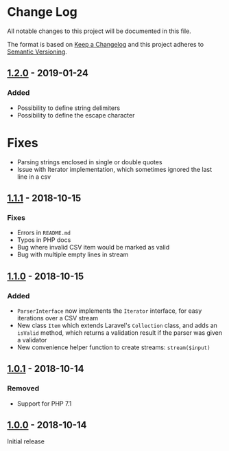 # Change Log
All notable changes to this project will be documented in this file.

The format is based on [Keep a Changelog](http://keepachangelog.com/) 
and this project adheres to [Semantic Versioning](http://semver.org/).

## [1.2.0] - 2019-01-24
### Added
- Possibility to define string delimiters
- Possibility to define the escape character

# Fixes
- Parsing strings enclosed in single or double quotes
- Issue with Iterator implementation, which sometimes ignored the last line in a csv

## [1.1.1] - 2018-10-15
### Fixes
- Errors in ```README.md```
- Typos in PHP docs
- Bug where invalid CSV item would be marked as valid
- Bug with multiple empty lines in stream

## [1.1.0] - 2018-10-15
### Added
- ```ParserInterface``` now implements the ```Iterator``` interface, for easy iterations over a CSV stream
- New class ```Item``` which extends Laravel's ```Collection``` class, and adds an ```isValid``` method, which returns a validation result if the parser was given a validator
- New convenience helper function to create streams: ```stream($input)```

## [1.0.1] - 2018-10-14
### Removed
- Support for PHP 7.1

## [1.0.0] - 2018-10-14
Initial release

[1.2.0]: https://github.com/offdev/csv/compare/1.1.1...1.2.0
[1.1.1]: https://github.com/offdev/csv/compare/1.1.0...1.1.1
[1.1.0]: https://github.com/offdev/csv/compare/1.0.1...1.1.0
[1.0.1]: https://github.com/offdev/csv/compare/1.0.0...1.0.1
[1.0.0]: https://github.com/offdev/csv/tree/1.0.0